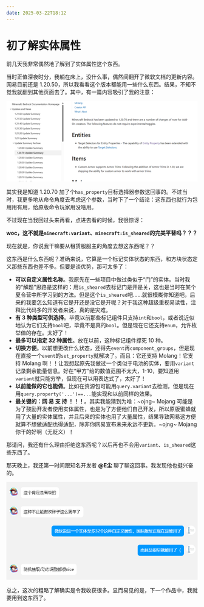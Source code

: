 ```yaml
---
date: 2025-03-22T18:12
---
```


# 初了解实体属性

前几天我非常偶然地了解到了实体属性这个东西。

当时正值深夜时分，我躺在床上，没什么事，偶然间翻开了微软文档的更新内容。网易目前还是 1.20.50，所以我看看这个版本都能用一些什么东西。结果，不知不觉我就翻到其他页面去了。其中，有一篇内容吸引了我的注意：

![1](./entity_property/1.png)

其实我是知道 1.20.70 加了个`has_property`目标选择器参数这回事的。不过当时，我更多地从命令角度去考虑这个参数，当时下了一个结论：这东西也就行为包用用有用，给原版命令玩家用没啥用。

不过现在当我回过头来再看，点进去看的时候，我很惊讶：

**woc，这不就是`minecraft:variant`、`minecraft:is_sheared`的完美平替吗？？？**

现在就是，你说我干嘛要从租赁服服主的角度去想这东西呢？？

这东西是什么东西呢？准确来说，它算是一个标记实体状态的东西，和方块状态定义那些东西也差不多。但要是谈优势，那可太多了：

- **可以自定义属性名称**。我原先在一些项目中做过类似于“门”的实体。当时我的“解题”思路是这样的：用`is_sheared`去标记门是开是关，这也是当时在某个夏令营中所学习到的方法。但是这个`is_sheared`吧……就很模糊你知道吧，后来的我要怎么知道有它是开还是没它是开呢？对于我这种超级重视易读性，注释比代码多的开发者来说，真的是灾难。
- **有 3 种类型可供选择**。毕竟以前那些标记组件只支持`int`和`bool`，或者说近似地认为它们支持`bool`吧，毕竟不是真的`bool`。但是现在它还支持`enum`，允许枚举值的存在。太好了！
- **最多可以指定 32 种属性**。放在以前，这种标记组件撑死 10 种。
- **切换方便**。以前想更改什么状态，还得先`event`再`component_groups`，但是现在直接一个`event`的`set_property`就解决了。而且：它还支持 Molang！它支持 Molang 啊！！让我想起原先我做过一个类似于电池的实体，要用`variant`记录剩余能量信息。好在“甲方”给的数值范围不太大，1-10，要知道用`variant`就只能穷举，但现在可以用表达式了，太好了！
- **以前能做的它也能做**。比如在资源包可能用`query.variant`去检测，但是现在用`query.property('...')==...`能实现和以前同样的效果。
- **最关键的：网 易 支 持 ！！！**。其实我能猜到为啥：~ojng~ Mojang 可能是为了鼓励开发者使用实体属性，也是为了方便他们自己开发，所以原版蜜蜂就用了大量的实体属性，并且后来的实体也用了大量属性，结果导致网易这方便就算不想做适配也得适配，除非你网易宣布未来永远不更新。~ojng~ Mojang 你干的好啊（无贬义）！

那请问，我还有什么理由拒绝这东西呢？以后再也不会用`variant`、`is_sheared`这些东西了。

那天晚上，我还第一时间跟知名开发者 **@E尘** 聊了聊这回事。我发现他也挺兴奋的。

![2](./entity_property/2.png)

总之，这次的粗略了解确实是令我收获很多。显而易见的是，下一个作品中，我就要用到这东西了。

